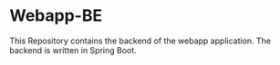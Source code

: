 # Webapp-BE
This Repository contains the backend of the webapp application.
The backend is written in Spring Boot.